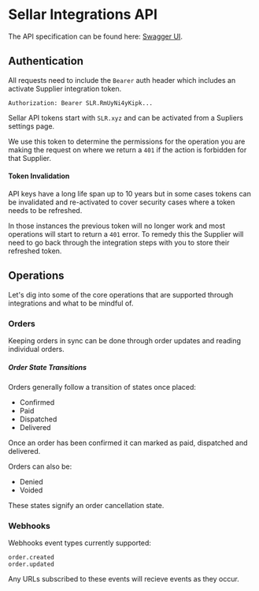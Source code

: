 # Sellar Integrations API

The API specification can be found here: [Swagger UI](https://github.com/swagger-api/swagger-ui).

## Authentication

All requests need to include the `Bearer` auth header which includes an activate Supplier integration token.

```
Authorization: Bearer SLR.RmUyNi4yKipk...
```

Sellar API tokens start with `SLR.xyz` and can be activated from a Supliers settings page.

We use this token to determine the permissions for the operation you are making the request on where we return a `401` if the action is forbidden for that Supplier.

#### Token Invalidation

API keys have a long life span up to 10 years but in some cases tokens can be invalidated and re-activated to cover security cases where a token needs to be refreshed.

In those instances the previous token will no longer work and most operations will start to return a `401` error. To remedy this the Supplier will need to go back through the integration steps with you to store their refreshed token.

## Operations

Let's dig into some of the core operations that are supported through integrations and what to be mindful of.

### Orders

Keeping orders in sync can be done through order updates and reading individual orders.

##### Order State Transitions

Orders generally follow a transition of states once placed:

- Confirmed
- Paid
- Dispatched
- Delivered

Once an order has been confirmed it can marked as paid, dispatched and delivered.

Orders can also be:

- Denied
- Voided

These states signify an order cancellation state.

### Webhooks

Webhooks event types currently supported:

```
order.created
order.updated
```

Any URLs subscribed to these events will recieve events as they occur.


